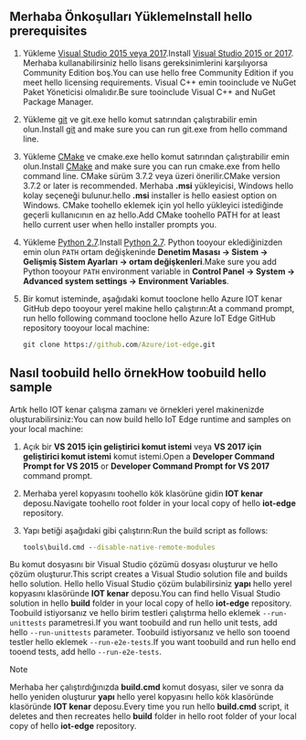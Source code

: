 ## <a name="install-hello-prerequisites"></a><span data-ttu-id="2583f-101">Merhaba Önkoşulları Yükleme</span><span class="sxs-lookup"><span data-stu-id="2583f-101">Install hello prerequisites</span></span>

1. <span data-ttu-id="2583f-102">Yükleme [Visual Studio 2015 veya 2017](https://www.visualstudio.com).</span><span class="sxs-lookup"><span data-stu-id="2583f-102">Install [Visual Studio 2015 or 2017](https://www.visualstudio.com).</span></span> <span data-ttu-id="2583f-103">Merhaba kullanabilirsiniz hello lisans gereksinimlerini karşılıyorsa Community Edition boş.</span><span class="sxs-lookup"><span data-stu-id="2583f-103">You can use hello free Community Edition if you meet hello licensing requirements.</span></span> <span data-ttu-id="2583f-104">Visual C++ emin tooinclude ve NuGet Paket Yöneticisi olmalıdır.</span><span class="sxs-lookup"><span data-stu-id="2583f-104">Be sure tooinclude Visual C++ and NuGet Package Manager.</span></span>

1. <span data-ttu-id="2583f-105">Yükleme [git](http://www.git-scm.com) ve git.exe hello komut satırından çalıştırabilir emin olun.</span><span class="sxs-lookup"><span data-stu-id="2583f-105">Install [git](http://www.git-scm.com) and make sure you can run git.exe from hello command line.</span></span>

1. <span data-ttu-id="2583f-106">Yükleme [CMake](https://cmake.org/download/) ve cmake.exe hello komut satırından çalıştırabilir emin olun.</span><span class="sxs-lookup"><span data-stu-id="2583f-106">Install [CMake](https://cmake.org/download/) and make sure you can run cmake.exe from hello command line.</span></span> <span data-ttu-id="2583f-107">CMake sürüm 3.7.2 veya üzeri önerilir.</span><span class="sxs-lookup"><span data-stu-id="2583f-107">CMake version 3.7.2 or later is recommended.</span></span> <span data-ttu-id="2583f-108">Merhaba **.msi** yükleyicisi, Windows hello kolay seçeneği bulunur.</span><span class="sxs-lookup"><span data-stu-id="2583f-108">hello **.msi** installer is hello easiest option on Windows.</span></span> <span data-ttu-id="2583f-109">CMake toohello eklemek için yol hello yükleyici istediğinde geçerli kullanıcının en az hello.</span><span class="sxs-lookup"><span data-stu-id="2583f-109">Add CMake toohello PATH for at least hello current user when hello installer prompts you.</span></span>

1. <span data-ttu-id="2583f-110">Yükleme [Python 2.7](https://www.python.org/downloads/release/python-27).</span><span class="sxs-lookup"><span data-stu-id="2583f-110">Install [Python 2.7](https://www.python.org/downloads/release/python-27).</span></span> <span data-ttu-id="2583f-111">Python tooyour eklediğinizden emin olun `PATH` ortam değişkeninde **Denetim Masası -> Sistem -> Gelişmiş Sistem Ayarları -> ortam değişkenleri**.</span><span class="sxs-lookup"><span data-stu-id="2583f-111">Make sure you add Python tooyour `PATH` environment variable in **Control Panel -> System -> Advanced system settings -> Environment Variables**.</span></span>

1. <span data-ttu-id="2583f-112">Bir komut isteminde, aşağıdaki komut tooclone hello Azure IOT kenar GitHub depo tooyour yerel makine hello çalıştırın:</span><span class="sxs-lookup"><span data-stu-id="2583f-112">At a command prompt, run hello following command tooclone hello Azure IoT Edge GitHub repository tooyour local machine:</span></span>

    ```cmd
    git clone https://github.com/Azure/iot-edge.git
    ```

## <a name="how-toobuild-hello-sample"></a><span data-ttu-id="2583f-113">Nasıl toobuild hello örnek</span><span class="sxs-lookup"><span data-stu-id="2583f-113">How toobuild hello sample</span></span>

<span data-ttu-id="2583f-114">Artık hello IOT kenar çalışma zamanı ve örnekleri yerel makinenizde oluşturabilirsiniz:</span><span class="sxs-lookup"><span data-stu-id="2583f-114">You can now build hello IoT Edge runtime and samples on your local machine:</span></span>

1. <span data-ttu-id="2583f-115">Açık bir **VS 2015 için geliştirici komut istemi** veya **VS 2017 için geliştirici komut istemi** komut istemi.</span><span class="sxs-lookup"><span data-stu-id="2583f-115">Open a **Developer Command Prompt for VS 2015** or **Developer Command Prompt for VS 2017** command prompt.</span></span>

1. <span data-ttu-id="2583f-116">Merhaba yerel kopyasını toohello kök klasörüne gidin **IOT kenar** deposu.</span><span class="sxs-lookup"><span data-stu-id="2583f-116">Navigate toohello root folder in your local copy of hello **iot-edge** repository.</span></span>

1. <span data-ttu-id="2583f-117">Yapı betiği aşağıdaki gibi çalıştırın:</span><span class="sxs-lookup"><span data-stu-id="2583f-117">Run the build script as follows:</span></span>

    ```cmd
    tools\build.cmd --disable-native-remote-modules
    ```

<span data-ttu-id="2583f-118">Bu komut dosyasını bir Visual Studio çözümü dosyası oluşturur ve hello çözüm oluşturur.</span><span class="sxs-lookup"><span data-stu-id="2583f-118">This script creates a Visual Studio solution file and builds hello solution.</span></span> <span data-ttu-id="2583f-119">Hello hello Visual Studio çözüm bulabilirsiniz **yapı** hello yerel kopyasını klasöründe **IOT kenar** deposu.</span><span class="sxs-lookup"><span data-stu-id="2583f-119">You can find hello Visual Studio solution in hello **build** folder in your local copy of hello **iot-edge** repository.</span></span> <span data-ttu-id="2583f-120">Toobuild istiyorsanız ve hello birim testleri çalıştırma hello eklemek `--run-unittests` parametresi.</span><span class="sxs-lookup"><span data-stu-id="2583f-120">If you want toobuild and run hello unit tests, add hello `--run-unittests` parameter.</span></span> <span data-ttu-id="2583f-121">Toobuild istiyorsanız ve hello son tooend testler hello eklemek `--run-e2e-tests`.</span><span class="sxs-lookup"><span data-stu-id="2583f-121">If you want toobuild and run hello end tooend tests, add hello `--run-e2e-tests`.</span></span>

> [!NOTE]
> <span data-ttu-id="2583f-122">Merhaba her çalıştırdığınızda **build.cmd** komut dosyası, siler ve sonra da hello yeniden oluşturur **yapı** hello yerel kopyasını hello kök klasöründe klasöründe **IOT kenar** deposu.</span><span class="sxs-lookup"><span data-stu-id="2583f-122">Every time you run hello **build.cmd** script, it deletes and then recreates hello **build** folder in hello root folder of your local copy of hello **iot-edge** repository.</span></span>
